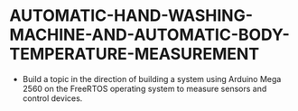 # AUTOMATIC-HAND-WASHING-MACHINE-AND-AUTOMATIC-BODY-TEMPERATURE-MEASUREMENT
- Build a topic in the direction of building a system using Arduino Mega 2560 on the FreeRTOS operating system to measure sensors and control devices.
